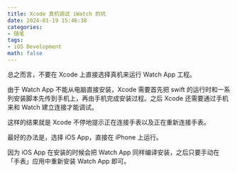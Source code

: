 ```yaml
---
title: Xcode 真机调试 iWatch 的坑
date: 2024-01-19 15:46:38
categories:
- 随笔
tags:
- iOS Development
math: false
---
```


总之而言，不要在 Xcode 上直接选择真机来运行 Watch App 工程。

由于 Watch App 不能从电脑直接安装，Xcode 需要首先把 swift 的运行时和一系列安装脚本先传到手机上，再由手机完成安装过程。之后 Xcode 还需要通过手机来和 Watch 建立连接才能调试。

这样的结果就是 Xcode 不停地提示正在连接手表以及正在重新连接手表。

最好的办法是，选择 iOS App，直接在 iPhone 上运行。

因为 iOS App 在安装的时候会把 Watch App 同样编译安装，之后只要手动在「手表」应用中重新安装 Watch App 即可。
